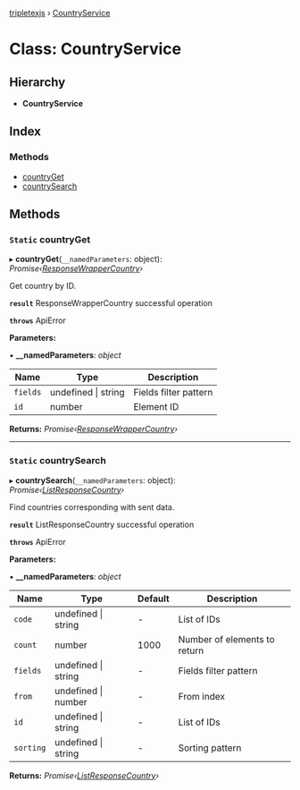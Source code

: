 [tripletexjs](../README.md) › [CountryService](countryservice.md)

# Class: CountryService

## Hierarchy

* **CountryService**

## Index

### Methods

* [countryGet](countryservice.md#static-countryget)
* [countrySearch](countryservice.md#static-countrysearch)

## Methods

### `Static` countryGet

▸ **countryGet**(`__namedParameters`: object): *Promise‹[ResponseWrapperCountry](../interfaces/responsewrappercountry.md)›*

Get country by ID.

**`result`** ResponseWrapperCountry successful operation

**`throws`** ApiError

**Parameters:**

▪ **__namedParameters**: *object*

Name | Type | Description |
------ | ------ | ------ |
`fields` | undefined &#124; string | Fields filter pattern |
`id` | number | Element ID |

**Returns:** *Promise‹[ResponseWrapperCountry](../interfaces/responsewrappercountry.md)›*

___

### `Static` countrySearch

▸ **countrySearch**(`__namedParameters`: object): *Promise‹[ListResponseCountry](../interfaces/listresponsecountry.md)›*

Find countries corresponding with sent data.

**`result`** ListResponseCountry successful operation

**`throws`** ApiError

**Parameters:**

▪ **__namedParameters**: *object*

Name | Type | Default | Description |
------ | ------ | ------ | ------ |
`code` | undefined &#124; string | - | List of IDs |
`count` | number | 1000 | Number of elements to return |
`fields` | undefined &#124; string | - | Fields filter pattern |
`from` | undefined &#124; number | - | From index |
`id` | undefined &#124; string | - | List of IDs |
`sorting` | undefined &#124; string | - | Sorting pattern |

**Returns:** *Promise‹[ListResponseCountry](../interfaces/listresponsecountry.md)›*
